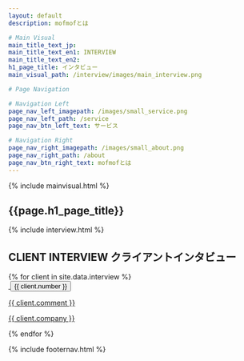 ```yaml
---
layout: default
description: mofmofとは

# Main Visual
main_title_text_jp:
main_title_text_en1: INTERVIEW
main_title_text_en2:
h1_page_title: インタビュー
main_visual_path: /interview/images/main_interview.png

# Page Navigation

# Navigation Left
page_nav_left_imagepath: /images/small_service.png
page_nav_left_path: /service
page_nav_btn_left_text: サービス

# Navigation Right
page_nav_right_imagepath: /images/small_about.png
page_nav_right_path: /about
page_nav_btn_right_text: mofmofとは
---
```


{% include mainvisual.html %}

<section>
	<h1 class="page_title">{{page.h1_page_title}}</h1>
{% include interview.html %}
</section>

<div class="container02">

<section class="section_bg_center">
<h2 class="ttl_center">CLIENT INTERVIEW <span>クライアントインタビュー</span></h2>

<div class="client_interview_items">
{% for client in site.data.interview %}
<a href="#">
	<div class="client_item clearfix">
		<span class="client_img"><img src="{{ client.imgpath }}" alt=""></span>
		<button class="button client_label">{{ client.number }}</button>
		<div class="client_comment_wrap">
		<p class="client_commnet">{{ client.comment }}</p>
		<p class="client_companname">{{ client.company }}</p>
		</div>
	</div>
</a>
{% endfor %}
</div>



</section>
</div>



{% include footernav.html %}

